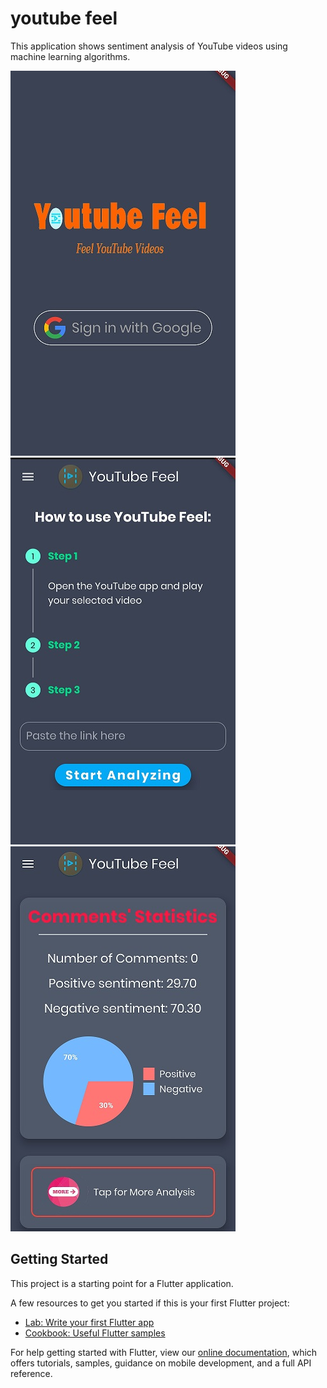 # youtube feel

This application shows sentiment analysis of YouTube videos using machine learning algorithms.

![User Signed In](https://github.com/faizollah/YouTube-Feel/blob/master/Screenshot_20191119-170425.jpg)
![User Signed In](https://github.com/faizollah/YouTube-Feel/blob/master/20191119_170623.jpg)
![User Signed In](https://github.com/faizollah/YouTube-Feel/blob/master/Screenshot_20191119-170549.jpg)

## Getting Started

This project is a starting point for a Flutter application.

A few resources to get you started if this is your first Flutter project:

- [Lab: Write your first Flutter app](https://flutter.dev/docs/get-started/codelab)
- [Cookbook: Useful Flutter samples](https://flutter.dev/docs/cookbook)

For help getting started with Flutter, view our
[online documentation](https://flutter.dev/docs), which offers tutorials,
samples, guidance on mobile development, and a full API reference.
